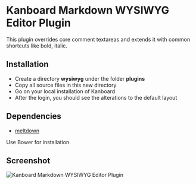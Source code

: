 Kanboard Markdown WYSIWYG Editor Plugin
=======================

This plugin overrides core comment textareas and extends it with common shortcuts like bold, italic.

Installation
------------

- Create a directory **wysiwyg** under the folder **plugins**
- Copy all source files in this new directory
- Go on your local installation of Kanboard
- After the login, you should see the alterations to the default layout

Dependencies
----------

- [meltdown](https://github.com/iphands/Meltdown)

Use Bower for installation.

Screenshot
----------

![Kanboard Markdown WYSIWYG Editor Plugin](https://cloud.githubusercontent.com/assets/6308134/10492622/540942b8-72ad-11e5-902a-b9b06c7cd4a9.png)

